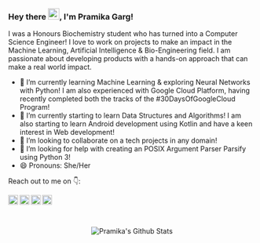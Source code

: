 ### Hey there <img src="https://raw.githubusercontent.com/micepram/micepram/master/Hi.gif" width="23px">, I'm Pramika Garg!

I was a Honours Biochemistry student who has turned into a Computer Science Engineer! I love to work on projects to make an impact in the Machine Learning, Artificial Intelligence & Bio-Engineering field. I am passionate about developing products with a hands-on approach that can make a real world impact.
- 🔭 I’m currently learning Machine Learning & exploring Neural Networks with Python! I am also experienced with Google Cloud Platform, having recently completed both the tracks of the #30DaysOfGoogleCloud Program!
- 🌱 I’m currently starting to learn Data Structures and Algorithms! I am also starting to learn Android development using Kotlin and have a keen interest in Web development!
- 👯 I’m looking to collaborate on a tech projects in any domain!
- 🤔 I’m looking for help with creating an POSIX Argument Parser Parsify using Python 3!
- 😄 Pronouns: She/Her 

 Reach out to me on :point_down::
<br>
<!--[![Linkedin Badge](https://img.shields.io/badge/-Linkedin-4169E1?style=flat-square&logo=Linkedin&logoColor=white&&link=https://www.linkedin.com/in/micepram/)](https://www.linkedin.com/in/micepram/)
[![Gmail Badge](https://img.shields.io/badge/-Gmail-c14438?style=flat-square&logo=Gmail&logoColor=white&link=mailto:micepram@gmail.com)](mailto:micepram@gmail.com)
[![Instagram Badge](https://img.shields.io/badge/-Instagram-c039a6?style=flat-square&logo=Instagram&logoColor=white&link=https://www.instagram.com/m_i_k_a_29/)](https://www.instagram.com/m_i_k_a_29/) -->
  <a href="https://in.linkedin.com/in/micepram">
    <img align="left" alt="Pramika Garg | Linkedin" width="20px" src="https://raw.githubusercontent.com/micepram/micepram/main/Linkedin.svg" />
  </a>
  <a href="https://twitter.com/Pramikag">
    <img align="left" alt="Pramika Garg | Twitter" width="20px" src="https://raw.githubusercontent.com/micepram/micepram/main/Twitter.svg" />
  </a>
  <a href="https://www.instagram.com/m_i_k_a_29/">
    <img align="left" alt="Pramika Garg | Instagram" width="20px" src="https://raw.githubusercontent.com/micepram/micepram/main/Instagram.svg" />
  </a>
  <a href="mailto:micepram@gmail.com">
    <img align="left" alt="Pramika Garg | Gmail" width="20px" src="https://raw.githubusercontent.com/micepram/micepram/main/Gmail.svg" />
  </a>
<br><br><br>
 
<p align="center"> <img src="https://komarev.com/ghpvc/?username=micepram&style=flat-square" alt="Pramika's Github Stats" /> </p>


